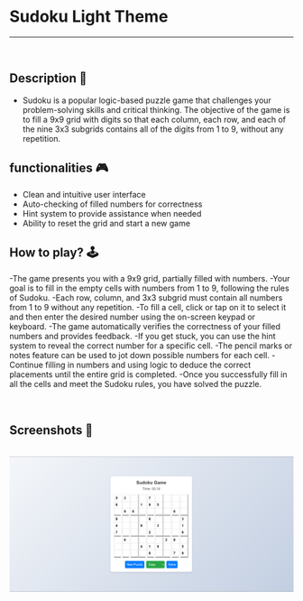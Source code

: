 # **Sudoku Light Theme**

---

<br>

## **Description 📃**

<!-- add your game description here  -->

- Sudoku is a popular logic-based puzzle game that challenges your problem-solving skills and critical thinking. The objective of the game is to fill a 9x9 grid with digits so that each column, each row, and each of the nine 3x3 subgrids contains all of the digits from 1 to 9, without any repetition.

## **functionalities 🎮**

<!-- add functionalities over here -->

- Clean and intuitive user interface
- Auto-checking of filled numbers for correctness
- Hint system to provide assistance when needed
- Ability to reset the grid and start a new game
  <br>

## **How to play? 🕹️**

<!-- add the steps how to play games -->

-The game presents you with a 9x9 grid, partially filled with numbers.
-Your goal is to fill in the empty cells with numbers from 1 to 9, following the rules of Sudoku.
-Each row, column, and 3x3 subgrid must contain all numbers from 1 to 9 without any repetition.
-To fill a cell, click or tap on it to select it and then enter the desired number using the on-screen keypad or keyboard.
-The game automatically verifies the correctness of your filled numbers and provides feedback.
-If you get stuck, you can use the hint system to reveal the correct number for a specific cell.
-The pencil marks or notes feature can be used to jot down possible numbers for each cell.
-Continue filling in numbers and using logic to deduce the correct placements until the entire grid is completed.
-Once you successfully fill in all the cells and meet the Sudoku rules, you have solved the puzzle.

<br>

## **Screenshots 📸**

<br>
<img src='Sudoku_light_theme.png'>
<br>

